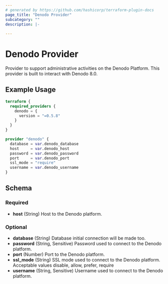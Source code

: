 ```yaml
---
# generated by https://github.com/hashicorp/terraform-plugin-docs
page_title: "Denodo Provider"
subcategory: ""
description: |-
  
---
```


# Denodo Provider

Provider to support administrative activities on the Denodo Platform. This provider is built to interact with Denodo 8.0.

## Example Usage

```terraform
terraform {
  required_providers {
    denodo = {
      version = "=0.5.8"
    }
  }
}

provider "denodo" {
  database = var.denodo_database
  host     = var.denodo_host
  password = var.denodo_password
  port     = var.denodo_port
  ssl_mode = "require"
  username = var.denodo_username
}
```

<!-- schema generated by tfplugindocs -->
## Schema

### Required

- **host** (String) Host to the Denodo platform.

### Optional

- **database** (String) Database initial connection will be made too.
- **password** (String, Sensitive) Password used to connect to the Denodo platform.
- **port** (Number) Port to the Denodo platform.
- **ssl_mode** (String) SSL mode used to connect to the Denodo platform. Acceptable values disable, allow, prefer, require
- **username** (String, Sensitive) Username used to connect to the Denodo platform.
